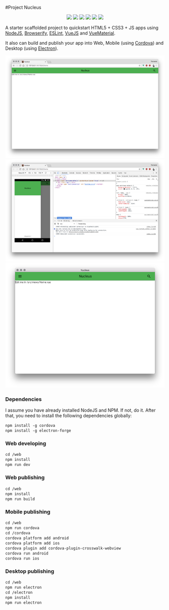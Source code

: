 #Project Nucleus

<p align="center">
  <img src="https://img.shields.io/badge/nodejs-6.9.1-brightgreen.svg">
  <img src="https://img.shields.io/badge/npm-4.3.0-brightgreen.svg">
  <img src="https://img.shields.io/badge/vuejs-2.1.1-brightgreen.svg">
  <img src="https://img.shields.io/badge/vuematerial-0.7.1-brightgreen.svg">
  <img src="https://img.shields.io/badge/cordova-6.5.0-brightgreen.svg">
  <img src="https://img.shields.io/badge/electron-1.6.1-brightgreen.svg">
</p>

A starter scaffolded project to quickstart HTML5 + CSS3 + JS apps using [NodeJS](https://nodejs.org/), [Browserify](http://browserify.org/), [ESLint](http://eslint.org/), [VueJS](https://vuejs.org/) and [VueMaterial](https://vuematerial.github.io/#/).

It also can build and publish your app into Web, Mobile (using [Cordova](https://cordova.apache.org/)) and Desktop (using [Electron](https://electron.atom.io/)).

![Web](web.png?raw=true)
![Mobile](mobile.png?raw=true)
![Desktop](desktop.png?raw=true)

### Dependencies

I assume you have already installed NodeJS and NPM. If not, do it. After that, you need to install the following dependencies globally:
```
npm install -g cordova
npm install -g electron-forge
```

### Web developing

```
cd /web
npm install
npm run dev
```

### Web publishing

```
cd /web
npm install
npm run build
```

### Mobile publishing

```
cd /web
npm run cordova
cd /cordova
cordova platform add android
cordova platform add ios
cordova plugin add cordova-plugin-crosswalk-webview
cordova run android
cordova run ios
```

### Desktop publishing

```
cd /web
npm run electron
cd /electron
npm install
npm run electron
```
